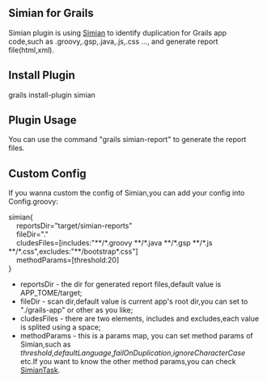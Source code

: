 ## Simian for Grails ##

Simian plugin is using <a href="http://www.harukizaemon.com/simian/">Simian</a> to identify duplication for Grails app code,such as .groovy,.gsp,.java,.js,.css ..., and generate report file(html,xml).

## Install Plugin ##

grails install-plugin simian

## Plugin Usage ##

You can use the command "grails simian-report" to generate the report files.

## Custom Config ##

If you wanna custom the config of Simian,you can add your config into Config.groovy:

simian{<br>
    &nbsp;&nbsp;&nbsp;&nbsp;reportsDir="target/simian-reports"<br>
    &nbsp;&nbsp;&nbsp;&nbsp;fileDir="."<br>
    &nbsp;&nbsp;&nbsp;&nbsp;cludesFiles=[includes:"\*\*/\*.groovy \*\*/\*.java \*\*/\*.gsp \*\*/\*.js \*\*/\*.css",excludes:"\*\*/bootstrap\*.css"]<br>
    &nbsp;&nbsp;&nbsp;&nbsp;methodParams=[threshold:20]<br>
}

   * reportsDir - the dir for generated report files,default value is APP_TOME/target;
   * fileDir - scan dir,default value is current app's root dir,you can set to "./grails-app" or other as you like;
   * cludesFiles - there are two elements, includes and excludes,each value is splited using a space;
   * methodParams - this is a params map, you can set method params of Simian,such as <i>threshold</i>,<i>defaultLanguage</i>,<i>failOnDuplication</i>,<i>ignoreCharacterCase</i> etc.If you want to know the other method params,you can check <a href="http://www.harukizaemon.com/simian/javadoc/com/harukizaemon/simian/SimianTask.html">SimianTask</a>.


